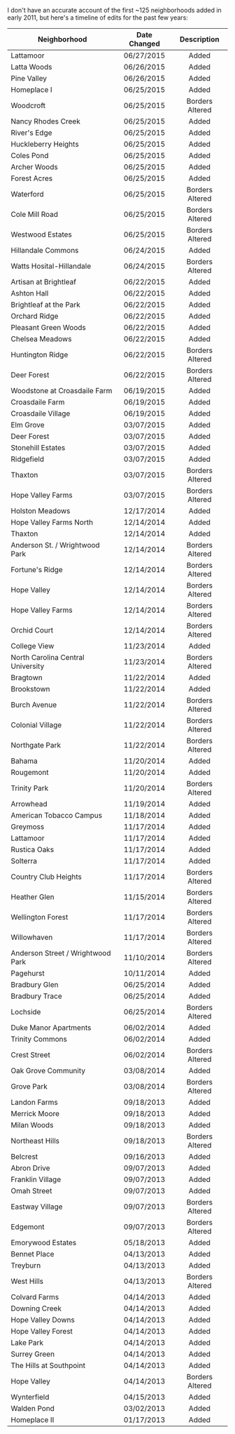 I don't have an accurate account of the first ~125 neighborhoods added in early 2011, but here's a timeline of edits for the past few years:

|Neighborhood                     | Date Changed  | Description   |
|---------------------------------|:-------------:|:-------------:|
|Lattamoor                        |06/27/2015     |Added          |
|Latta Woods                      |06/26/2015     |Added          |
|Pine Valley                      |06/26/2015     |Added          |
|Homeplace I                      |06/25/2015     |Added          |
|Woodcroft                        |06/25/2015     |Borders Altered|
|Nancy Rhodes Creek               |06/25/2015     |Added          |
|River's Edge                     |06/25/2015     |Added          |
|Huckleberry Heights              |06/25/2015     |Added          |
|Coles Pond                       |06/25/2015     |Added          |
|Archer Woods                     |06/25/2015     |Added          |
|Forest Acres                     |06/25/2015     |Added          |
|Waterford                        |06/25/2015     |Borders Altered|
|Cole Mill Road                   |06/25/2015     |Borders Altered|
|Westwood Estates                 |06/25/2015     |Borders Altered|
|Hillandale Commons               |06/24/2015     |Added          |
|Watts Hosital-Hillandale         |06/24/2015     |Borders Altered|
|Artisan at Brightleaf            |06/22/2015     |Added          |
|Ashton Hall                      |06/22/2015     |Added          |
|Brightleaf at the Park           |06/22/2015     |Added          |
|Orchard Ridge                    |06/22/2015     |Added          |
|Pleasant Green Woods             |06/22/2015     |Added          |
|Chelsea Meadows                  |06/22/2015     |Added          |
|Huntington Ridge                 |06/22/2015     |Borders Altered|
|Deer Forest                      |06/22/2015     |Borders Altered|
|Woodstone at Croasdaile Farm     |06/19/2015     |Added          |
|Croasdaile Farm                  |06/19/2015     |Added          |
|Croasdaile Village               |06/19/2015     |Added          |
|Elm Grove                        |03/07/2015     |Added          |
|Deer Forest                      |03/07/2015     |Added          |
|Stonehill Estates                |03/07/2015     |Added          |
|Ridgefield                       |03/07/2015     |Added          |
|Thaxton                          |03/07/2015     |Borders Altered|
|Hope Valley Farms                |03/07/2015     |Borders Altered|
|Holston Meadows                  |12/17/2014     |Added          |
|Hope Valley Farms North          |12/14/2014     |Added          |
|Thaxton                          |12/14/2014     |Added          |
|Anderson St. / Wrightwood Park   |12/14/2014     |Borders Altered|
|Fortune's Ridge                  |12/14/2014     |Borders Altered|
|Hope Valley                      |12/14/2014     |Borders Altered|
|Hope Valley Farms                |12/14/2014     |Borders Altered|
|Orchid Court                     |12/14/2014     |Borders Altered|
|College View                     |11/23/2014     |Added          |
|North Carolina Central University|11/23/2014     |Borders Altered|
|Bragtown                         |11/22/2014     |Added          |
|Brookstown                       |11/22/2014     |Added          |
|Burch Avenue                     |11/22/2014     |Borders Altered|
|Colonial Village                 |11/22/2014     |Borders Altered|
|Northgate Park                   |11/22/2014     |Borders Altered|
|Bahama                           |11/20/2014     |Added          |
|Rougemont                        |11/20/2014     |Added          |
|Trinity Park                     |11/20/2014     |Borders Altered|
|Arrowhead                        |11/19/2014     |Added          |
|American Tobacco Campus          |11/18/2014     |Added          |
|Greymoss                         |11/17/2014     |Added          |
|Lattamoor                        |11/17/2014     |Added          |
|Rustica Oaks                     |11/17/2014     |Added          |
|Solterra                         |11/17/2014     |Added          |
|Country Club Heights             |11/17/2014     |Borders Altered|
|Heather Glen                     |11/15/2014     |Borders Altered|
|Wellington Forest                |11/17/2014     |Borders Altered|
|Willowhaven                      |11/17/2014     |Borders Altered|
|Anderson Street / Wrightwood Park|11/10/2014     |Borders Altered|
|Pagehurst                        |10/11/2014     |Added          |
|Bradbury Glen                    |06/25/2014     |Added          |
|Bradbury Trace                   |06/25/2014     |Added          |
|Lochside                         |06/25/2014     |Borders Altered|
|Duke Manor Apartments            |06/02/2014     |Added          |
|Trinity Commons                  |06/02/2014     |Added          |
|Crest Street                     |06/02/2014     |Borders Altered|
|Oak Grove Community              |03/08/2014     |Added          |
|Grove Park                       |03/08/2014     |Borders Altered|
|Landon Farms                     |09/18/2013     |Added          |
|Merrick Moore                    |09/18/2013     |Added          |
|Milan Woods                      |09/18/2013     |Added          |
|Northeast Hills                  |09/18/2013     |Borders Altered|
|Belcrest                         |09/16/2013     |Added          |
|Abron Drive                      |09/07/2013     |Added          |
|Franklin Village                 |09/07/2013     |Added          |
|Omah Street                      |09/07/2013     |Added          |
|Eastway Village                  |09/07/2013     |Borders Altered|
|Edgemont                         |09/07/2013     |Borders Altered|
|Emorywood Estates                |05/18/2013     |Added          |
|Bennet Place                     |04/13/2013     |Added          |
|Treyburn                         |04/13/2013     |Added          |
|West Hills                       |04/13/2013     |Borders Altered|
|Colvard Farms                    |04/14/2013     |Added          |
|Downing Creek                    |04/14/2013     |Added          |
|Hope Valley Downs                |04/14/2013     |Added          |
|Hope Valley Forest               |04/14/2013     |Added          |
|Lake Park                        |04/14/2013     |Added          |
|Surrey Green                     |04/14/2013     |Added          |
|The Hills at Southpoint          |04/14/2013     |Added          |
|Hope Valley                      |04/14/2013     |Borders Altered|
|Wynterfield                      |04/15/2013     |Added          |
|Walden Pond                      |03/02/2013     |Added          |
|Homeplace II                     |01/17/2013     |Added          |

